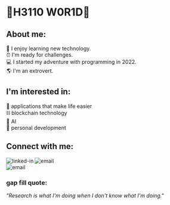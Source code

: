 # 🚀H3110 W0R1D🚀
## About me:
📖 I enjoy learning new technology. <br>
⏰ I'm ready for challenges. <br>
💻 I started my adventure with programming in 2022. <br>
🌎 I'm an extrovert. <br>



## I'm interested in:
📱 applications that make life easier <br>
⛓️ blockchain technology<br>
🦾 AI<br>
💪 personal development <br>

## Connect with me:
[<img align="left" alt="linked-in" src="https://img.shields.io/badge/linkedin-%230077B5.svg?&style=for-the-badge&logo=linkedin&logoColor=white"/>](https://www.linkedin.com/in/grzegorz-klusek-08558a225/)
<img align="center" alt="email" src="https://img.shields.io/badge/EMAIL%3A-gk0x%40int.pl-brightgreen"/>  
<img align="center" alt="email" src="https://img.shields.io/badge/PHONE%20NUMBER-+48 731196010-red"/>
<br>
### gap fill quote:
_"Research is what I'm doing when I don't know what I'm doing."_
